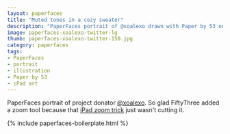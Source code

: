 ```yaml
---
layout: paperfaces
title: "Muted tones in a cozy sweater"
description: "PaperFaces portrait of @xoalexo drawn with Paper by 53 on an iPad."
image: paperfaces-xoalexo-twitter-lg
thumb: paperfaces-xoalexo-twitter-150.jpg
category: paperfaces
tags: 
- PaperFaces
- portrait
- illustration
- Paper by 53
- iPad art
---
```


PaperFaces portrait of project donator [@xoalexo](http://twitter.com/xoalexo). So glad FiftyThree added a zoom tool because that [iPad zoom trick](http://chris.pirillo.com/unlock-the-ipad-zoom-feature/) just wasn't cutting it.

{% include paperfaces-boilerplate.html %}